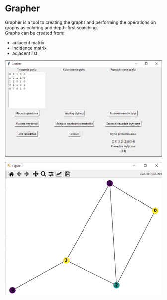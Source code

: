# Grapher
Grapher is a tool to creating the graphs and performing the operations on graphs as coloring and depth-first searching.  
Graphs can be created from:

- adjacent matrix
- incidence matrix
- adjacent list

![Image of the application window](grapher.png)

![Image of the graph](graph.png)